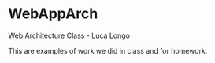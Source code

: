 WebAppArch
==========

Web Architecture Class - Luca Longo

This are examples of work we did in class and for homework.
